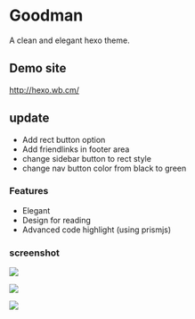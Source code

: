 # Goodman

A clean and elegant hexo theme.

## Demo site

http://hexo.wb.cm/

## update

- Add rect button option
- Add friendlinks in footer area
- change sidebar button to rect style
- change nav button color from black to green

### Features

- Elegant
- Design for reading
- Advanced code highlight (using prismjs)

### screenshot


![](http://image.bt0.com/other/goodman1.1.png)

![](http://image.bt0.com/other/hexo-m1.png)

![](http://image.bt0.com/other/hexo-m4.png)

